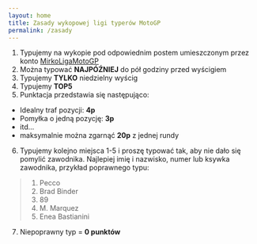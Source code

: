 ```yaml
---
layout: home
title: Zasady wykopowej ligi typerów MotoGP
permalink: /zasady
---
```


1. Typujemy na wykopie pod odpowiednim postem umieszczonym przez konto [MirkoLigaMotoGP](https://wykop.pl/ludzie/MirkoLigaMotoGP)
2. Można typować **NAJPÓŹNIEJ** do pół godziny przed wyścigiem
3. Typujemy **TYLKO** niedzielny wyścig
4. Typujemy **TOP5**
5. Punktacja przedstawia się następująco:
- Idealny traf pozycji: **4p**
- Pomyłka o jedną pozycję: **3p**
- itd...
- maksymalnie można zgarnąć **20p** z jednej rundy
6. Typujemy kolejno miejsca 1-5 i proszę typować tak, aby nie dało się pomylić zawodnika. Najlepiej imię i nazwisko, numer lub ksywka zawodnika, przykład poprawnego typu:
>1. Pecco
>2. Brad Binder
>3. 89
>4. M. Marquez
>5. Enea Bastianini
7. Niepoprawny typ = **0 punktów**
